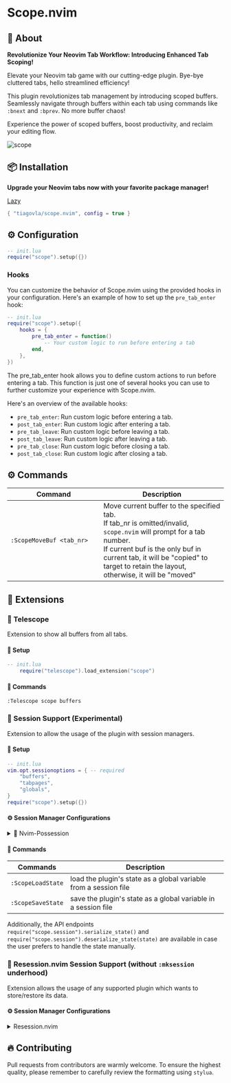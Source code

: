 # Scope.nvim

## :bookmark: About

**Revolutionize Your Neovim Tab Workflow: Introducing Enhanced Tab Scoping!**

Elevate your Neovim tab game with our cutting-edge plugin. Bye-bye cluttered
tabs, hello streamlined efficiency!

This plugin revolutionizes tab management by introducing scoped buffers.
Seamlessly navigate through buffers within each tab using commands like
`:bnext` and `:bprev`. No more buffer chaos!

Experience the power of scoped buffers, boost productivity, and reclaim your
editing flow.

![scope](https://user-images.githubusercontent.com/30515389/156297097-08208d0f-9715-4fc4-8aa0-f5980c21173d.gif)

## 📦 Installation

**Upgrade your Neovim tabs now with your favorite package manager!**

[Lazy](https://github.com/folke/lazy.nvim)

```lua
{ "tiagovla/scope.nvim", config = true }
```

## ⚙️ Configuration

```lua
-- init.lua
require("scope").setup({})
```

### Hooks

You can customize the behavior of Scope.nvim using the provided hooks in your configuration. Here's an example of how to set up the `pre_tab_enter` hook:

```lua
-- init.lua
require("scope").setup({
    hooks = {
        pre_tab_enter = function()
            -- Your custom logic to run before entering a tab
        end,
    },
})
```

The pre_tab_enter hook allows you to define custom actions to run before entering a tab. This function is just one of several hooks you can use to further customize your experience with Scope.nvim.

Here's an overview of the available hooks:

- `pre_tab_enter`: Run custom logic before entering a tab.
- `post_tab_enter`: Run custom logic after entering a tab.
- `pre_tab_leave`: Run custom logic before leaving a tab.
- `post_tab_leave`: Run custom logic after leaving a tab.
- `pre_tab_close`: Run custom logic before closing a tab.
- `post_tab_close`: Run custom logic after closing a tab.

## ⚙️ Commands

| <div style="width:200px">Command</div> | Description                                                                                                                                                                                                                                                   |
| -------------------------------------- | ------------------------------------------------------------------------------------------------------------------------------------------------------------------------------------------------------------------------------------------------------------- |
| `:ScopeMoveBuf <tab_nr>`               | Move current buffer to the specified tab. <br> If tab_nr is omitted/invalid, `scope.nvim` will prompt for a tab number. <br> If current buf is the only buf in current tab, it will be "copied" to target to retain the layout, otherwise, it will be "moved" |

## 🚀 Extensions

### 🔭 Telescope

Extension to show all buffers from all tabs.

#### :electric_plug: Setup

```lua
-- init.lua
    require("telescope").load_extension("scope")
```

#### 📢 Commands

```
:Telescope scope buffers
```

### :floppy_disk: Session Support (Experimental)

Extension to allow the usage of the plugin with session managers.

#### :electric_plug: Setup

```lua
-- init.lua
vim.opt.sessionoptions = { -- required
    "buffers",
    "tabpages",
    "globals",
}
require("scope").setup({})
```

#### ⚙ Session Manager Configurations

<details>
<summary>📌 Nvim-Possession</summary>
<p></p>

```lua
{
    "gennaro-tedesco/nvim-possession",
    lazy = false,
    dependencies = {
        {
            "tiagovla/scope.nvim",
            lazy = false,
            config = true,
        },
    },
    config = function()
        require("nvim-possession").setup({
            autoload = true,
            autoswitch = {
                enable = true,
            },
            save_hook = function()
                vim.cmd([[ScopeSaveState]]) -- Scope.nvim saving
            end,
            post_hook = function()
                vim.cmd([[ScopeLoadState]]) -- Scope.nvim loading
            end,
        })
    end,
},
```

</details>

#### 📢 Commands

| Commands          | Description                                                      |
| ----------------- | ---------------------------------------------------------------- |
| `:ScopeLoadState` | load the plugin's state as a global variable from a session file |
| `:ScopeSaveState` | save the plugin's state as a global variable in a session file   |

Additionally, the API endpoints
`require("scope.session").serialize_state()` and
`require("scope.session").deserialize_state(state)` are available in case
the user prefers to handle the state manually.

### :floppy_disk: **Resession.nvim** Session Support (without `:mksession` underhood)

Extension allows the usage of any supported plugin which wants to store/restore its data.

#### ⚙ Session Manager Configurations

<details>
<summary>Resession.nvim</summary>
<p></p>

```lua
{
    "stevearc/resession.nvim",
    lazy = false,
    dependencies = {
        {
            "tiagovla/scope.nvim",
            lazy = false,
            config = true,
        },
    },
    opts = {
        -- override default filter
        buf_filter = function(bufnr)
            local buftype = vim.bo[bufnr].buftype
            if buftype == 'help' then
              return true
            end
            if buftype ~= "" and buftype ~= "acwrite" then
              return false
            end
            if vim.api.nvim_buf_get_name(bufnr) == "" then
              return false
            end

            -- this is required, since the default filter skips nobuflisted buffers
            return true
        end,
        extensions = { scope = {} }, -- add scope.nvim extension
    }
},
```

</details>

## :fire: Contributing

Pull requests from contributors are warmly welcome. To ensure the highest
quality, please remember to carefully review the formatting using `stylua`.
